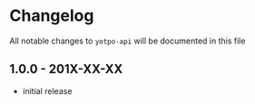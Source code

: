 # Changelog

All notable changes to `yotpo-api` will be documented in this file

## 1.0.0 - 201X-XX-XX

- initial release

